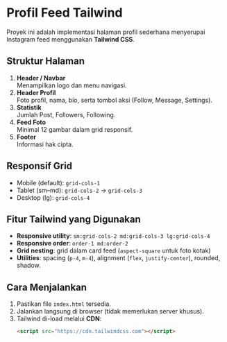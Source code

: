 # Profil Feed Tailwind

Proyek ini adalah implementasi halaman profil sederhana menyerupai Instagram feed menggunakan **Tailwind CSS**.

## Struktur Halaman
1. **Header / Navbar**  
   Menampilkan logo dan menu navigasi.  
2. **Header Profil**  
   Foto profil, nama, bio, serta tombol aksi (Follow, Message, Settings).  
3. **Statistik**  
   Jumlah Post, Followers, Following.  
4. **Feed Foto**  
   Minimal 12 gambar dalam grid responsif.  
5. **Footer**  
   Informasi hak cipta.

## Responsif Grid
- Mobile (default): `grid-cols-1`
- Tablet (sm–md): `grid-cols-2` → `grid-cols-3`
- Desktop (lg): `grid-cols-4`

## Fitur Tailwind yang Digunakan
- **Responsive utility**: `sm:grid-cols-2 md:grid-cols-3 lg:grid-cols-4`
- **Responsive order**: `order-1 md:order-2`
- **Grid nesting**: grid dalam card feed (`aspect-square` untuk foto kotak)
- **Utilities**: spacing (`p-4`, `m-4`), alignment (`flex`, `justify-center`), rounded, shadow.

## Cara Menjalankan
1. Pastikan file `index.html` tersedia.  
2. Jalankan langsung di browser (tidak memerlukan server khusus).  
3. Tailwind di-load melalui **CDN**:
   ```html
   <script src="https://cdn.tailwindcss.com"></script>
